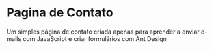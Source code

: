 # Pagina de Contato

Um simples página de contato criada apenas para aprender a enviar e-mails com JavaScript e criar formulários com Ant Design
